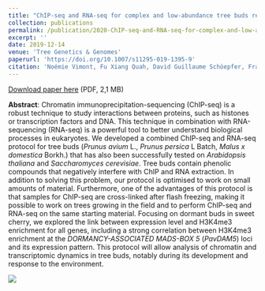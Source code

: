 ```yaml
---
title: "ChIP-seq and RNA-seq for complex and low-abundance tree buds reveal chromatin and expression co-dynamics during sweet cherry bud dormancy"
collection: publications
permalink: /publication/2020-ChIP-seq-and-RNA-seq-for-complex-and-low-abundance-tree-buds-reveal-chromatin-and-expression-co-dynamics-during-sweet-cherry-bud-dormancy
excerpt: ''
date: 2019-12-14
venue: 'Tree Genetics & Genomes'
paperurl: 'https://doi.org/10.1007/s11295-019-1395-9'
citation: 'Noémie Vimont, Fu Xiang Quah, David Guillaume Schöepfer, François Roudier, Elisabeth Dirlewanger, Philip A. Wigge, Bénédicte Wenden, Sandra Cortijo (2020), "ChIP-seq and RNA-seq for complex and low-abundance tree buds reveal chromatin and expression co-dynamics during sweet cherry bud dormancy", <i>Tree Genetics & Genomes</i>, Volume 16, Article 9'
---
```

<i class="ai ai-open-access"></i> [Download paper here](https://link.springer.com/content/pdf/10.1007/s11295-019-1395-9.pdf) (PDF, 2,1 MB)

**Abstract**: Chromatin immunoprecipitation-sequencing (ChIP-seq) is a robust technique to study interactions between proteins, such as histones or transcription factors and DNA. This technique in combination with RNA-sequencing (RNA-seq) is a powerful tool to better understand biological processes in eukaryotes. We developed a combined ChIP-seq and RNA-seq protocol for tree buds (<i>Prunus avium</i> L., <i>Prunus persica</i> L Batch, <i>Malus x domestica</i> Borkh.) that has also been successfully tested on <i>Arabidopsis thaliana</i> and <i>Saccharomyces cerevisiae</i>. Tree buds contain phenolic compounds that negatively interfere with ChIP and RNA extraction. In addition to solving this problem, our protocol is optimised to work on small amounts of material. Furthermore, one of the advantages of this protocol is that samples for ChIP-seq are cross-linked after flash freezing, making it possible to work on trees growing in the field and to perform ChIP-seq and RNA-seq on the same starting material. Focusing on dormant buds in sweet cherry, we explored the link between expression level and H3K4me3 enrichment for all genes, including a strong correlation between H3K4me3 enrichment at the <i>DORMANCY-ASSOCIATED MADS-BOX 5</i> (<i>PavDAM5</i>) loci and its expression pattern. This protocol will allow analysis of chromatin and transcriptomic dynamics in tree buds, notably during its development and response to the environment.

<img src='/bwenden/images/11295_2019_1395_Fig1_HTML.png' />

<script type="text/javascript" src="https://d1bxh8uas1mnw7.cloudfront.net/assets/embed.js"></script><div class="altmetric-embed" data-badge-type="donut" data-altmetric-id="42995909" />
